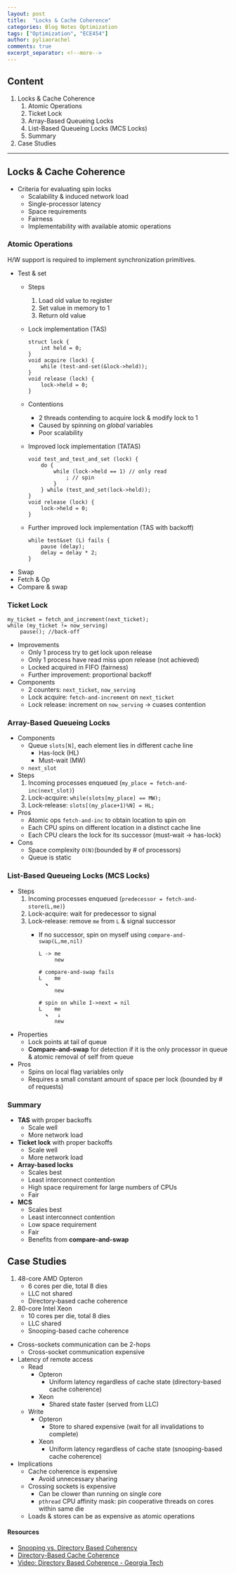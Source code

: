 ```yaml
---
layout: post
title:  "Locks & Cache Coherence"
categories: Blog Notes Optimization
tags: ["Optimization", "ECE454"]
author: pyliaorachel
comments: true
excerpt_separator: <!--more-->
---
```


## Content

1. Locks & Cache Coherence
	1. Atomic Operations
	2. Ticket Lock
	3. Array-Based Queueing Locks
	4. List-Based Queueing Locks (MCS Locks)
	5. Summary
2. Case Studies

<!--more-->
---
## Locks & Cache Coherence

- Criteria for evaluating spin locks
	- Scalability & induced network load
	- Single-processor latency
	- Space requirements
	- Fairness
	- Implementability with available atomic operations

### Atomic Operations

H/W support is required to implement synchronization primitives.

- Test & set
	- Steps
		1. Load old value to register
		2. Set value in memory to 1
		3. Return old value
	- Lock implementation (TAS)

		```
		struct lock { 
			int held = 0;
		}
		void acquire (lock) {
			while (test-and-set(&lock->held)); 
		}
		void release (lock) { 
			lock->held = 0;
		}
		```
	- Contentions
		- 2 threads contending to acquire lock & modify lock to 1
		- Caused by spinning on _global_ variables
		- Poor scalability
	- Improved lock implementation (TATAS)

		```
		void test_and_test_and_set (lock) { 
			do {
				while (lock->held == 1) // only read
					; // spin 
				}
			} while (test_and_set(lock->held));
		}
		void release (lock) {
			lock->held = 0; 
		}
		```

	- Further improved lock implementation (TAS with backoff)

		```
		while test&set (L) fails { 
			pause (delay);
			delay = delay * 2;
		}
		```
- Swap
- Fetch & Op
- Compare & swap

### Ticket Lock

```
my_ticket = fetch_and_increment(next_ticket); 
while (my_ticket != now_serving)
	pause(); //back-off
```

- Improvements
	- Only 1 process try to get lock upon release
	- Only 1 process have read miss upon release (not achieved)
	- Locked acquired in FIFO (fairness)
	- Further improvement: proportional backoff
- Components
	- 2 counters: `next_ticket`, `now_serving`
	- Lock acquire: `fetch-and-increment` on `next_ticket`
	- Lock release: increment on `now_serving` -> cuases contention

### Array-Based Queueing Locks

- Components
	- Queue `slots[N]`, each element lies in different cache line
		- Has-lock (HL)
		- Must-wait (MW)
	- `next_slot`
- Steps
	1. Incoming processes enqueued (`my_place = fetch-and-inc(next_slot)`)
	2. Lock-acquire: `while(slots[my_place] == MW);`
	3. Lock-release: `slots[(my_place+1)%N] = HL;`
- Pros
	- Atomic ops `fetch-and-inc` to obtain location to spin on
	- Each CPU spins on different location in a distinct cache line
	- Each CPU clears the lock for its successor (must-wait -> has-lock)
- Cons
	- Space complexity `O(N)`(bounded by # of processors)
	- Queue is static

### List-Based Queueing Locks (MCS Locks)

- Steps
	1. Incoming processes enqueued (`predecessor = fetch-and-store(L,me)`)
	2. Lock-acquire: wait for predecessor to signal
	3. Lock-release: remove `me` from `L` & signal successor
		- If no successor, spin on myself using `compare-and-swap(L,me,nil)`

			```
			L -> me
				 new

			# compare-and-swap fails
			L    me
			  ⬊  
			  	 new

			# spin on while I->next = nil
			L    me
			  ⬊   ↓
			  	 new
			```
- Properties
	- Lock points at tail of queue
	- __Compare-and-swap__ for detection if it is the only processor in queue & atomic removal of self from queue
- Pros
	- Spins on local flag variables only
	- Requires a small constant amount of space per lock (bounded by # of requests)

### Summary

- __TAS__ with proper backoffs
	- Scale well
	- More network load
- __Ticket lock__ with proper backoffs 
	- Scale well
	- More network load
- __Array-based locks__
	- Scales best
	- Least interconnect contention
	- High space requirement for large numbers of CPUs
	- Fair
- __MCS__
	- Scales best
	- Least interconnect contention
	- Low space requirement
	- Fair
	- Benefits from __compare-and-swap__

## Case Studies

1. 48-core AMD Opteron
	- 6 cores per die, total 8 dies
	- LLC not shared
	- Directory-based cache coherence
2. 80-core Intel Xeon
	- 10 cores per die, total 8 dies
	- LLC shared
	- Snooping-based cache coherence
	
- Cross-sockets communication can be 2-hops
	- Cross-socket communication expensive
- Latency of remote access
	- Read
		- Opteron
			- Uniform latency regardless of cache state (directory-based cache coherence)
		- Xeon
			- Shared state faster (served from LLC)
	- Write
		- Opteron
			- Store to shared expensive (wait for all invalidations to complete)
		- Xeon
			- Uniform latency regardless of cache state (snooping-based cache coherence)
- Implications
	- Cache coherence is expensive
		- Avoid unnecessary sharing 
	- Crossing sockets is expensive
		- Can be clower than running on single core
		- `pthread` CPU affinity mask: pin cooperative threads on cores within same die
	- Loads & stores can be as expensive as atomic operations

#### Resources
* [Snooping vs. Directory Based Coherency](https://people.eecs.berkeley.edu/~pattrsn/252F96/Lecture18.pdf)
* [Directory-Based Cache Coherence](http://www-cs-students.stanford.edu/~dbfaria/quals/summaries/Culler-chap8.txt)
* [Video: Directory Based Coherence - Georgia Tech](https://www.youtube.com/watch?v=xjRDejGF26M)













